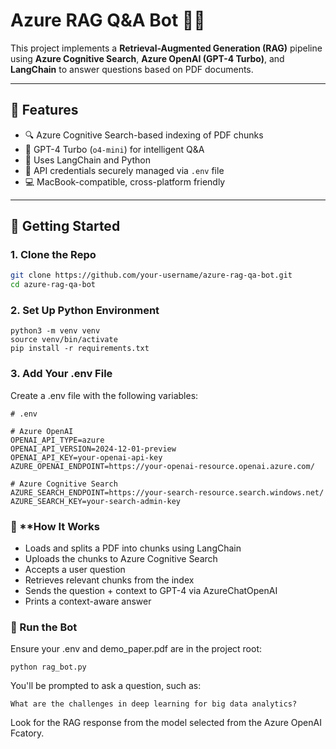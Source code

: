 # Azure RAG Q&A Bot 🤖📄

This project implements a **Retrieval-Augmented Generation (RAG)** pipeline using **Azure Cognitive Search**, **Azure OpenAI (GPT-4 Turbo)**, and **LangChain** to answer questions based on PDF documents.

---

## 📌 Features

- 🔍 Azure Cognitive Search-based indexing of PDF chunks
- 🧠 GPT-4 Turbo (`o4-mini`) for intelligent Q&A
- 📎 Uses LangChain and Python
- 🔐 API credentials securely managed via `.env` file
- 💻 MacBook-compatible, cross-platform friendly

---

## 🚀 Getting Started

### 1. **Clone the Repo**
```bash
git clone https://github.com/your-username/azure-rag-qa-bot.git
cd azure-rag-qa-bot
```
### 2. **Set Up Python Environment**

```
python3 -m venv venv
source venv/bin/activate
pip install -r requirements.txt

```

### 3. **Add Your .env File**

Create a .env file with the following variables:

```
# .env

# Azure OpenAI
OPENAI_API_TYPE=azure
OPENAI_API_VERSION=2024-12-01-preview
OPENAI_API_KEY=your-openai-api-key
AZURE_OPENAI_ENDPOINT=https://your-openai-resource.openai.azure.com/

# Azure Cognitive Search
AZURE_SEARCH_ENDPOINT=https://your-search-resource.search.windows.net/
AZURE_SEARCH_KEY=your-search-admin-key
```
### 📄 **How It Works

- Loads and splits a PDF into chunks using LangChain
- Uploads the chunks to Azure Cognitive Search
- Accepts a user question
- Retrieves relevant chunks from the index
- Sends the question + context to GPT-4 via AzureChatOpenAI
- Prints a context-aware answer

### 🧪 Run the Bot

Ensure your .env and demo_paper.pdf are in the project root:

```
python rag_bot.py
```

You'll be prompted to ask a question, such as:
```
What are the challenges in deep learning for big data analytics?
```
Look for the RAG response from the model selected from the Azure OpenAI Fcatory.


